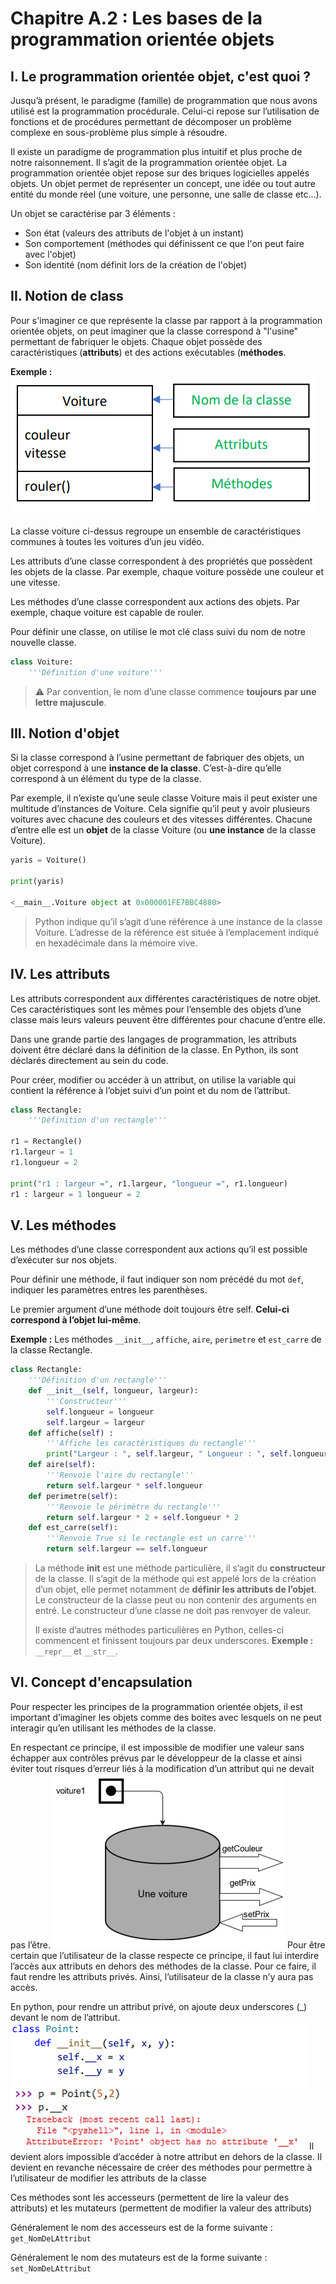 # Chapitre A.2 : Les bases de la programmation orientée objets

## I. Le programmation orientée objet, c'est quoi ?
Jusqu’à présent, le paradigme (famille) de programmation que nous avons utilisé est la programmation procédurale. Celui-ci repose sur l’utilisation de fonctions et de procédures permettant de décomposer un problème complexe en sous-problème plus simple à résoudre.

Il existe un paradigme de programmation plus intuitif et plus proche de notre raisonnement. Il s’agit de la programmation orientée objet. La programmation orientée objet repose sur des briques logicielles appelés objets. Un objet permet de représenter un concept, une idée ou tout autre entité du monde réel (une voiture, une personne, une salle de classe etc…).

Un objet se caractérise par 3 éléments : 
- <span class="caché">Son état (valeurs des attributs de l'objet à un instant)</span>
- <span class="caché">Son comportement (méthodes qui définissent ce que l'on peut faire avec l'objet)</span>
- <span class="caché">Son identité (nom définit lors de la création de l'objet)</span>

## II. Notion de class 
Pour s'imaginer ce que représente la classe par rapport à la programmation orientée objets, on peut imaginer que la classe correspond à "l'usine" permettant de fabriquer le objets. Chaque objet possède des caractéristiques (<span class="caché">**attributs**</span>) et des actions exécutables (<span class="caché">**méthodes**</span>.

**Exemple :**  
![poo_voiture](./media/poo_voiture.png) 

La classe voiture ci-dessus regroupe un ensemble de caractéristiques communes à toutes les voitures d’un jeu vidéo.

Les attributs d’une classe correspondent <span class="caché">à des propriétés que possèdent les objets de la classe</span>. Par exemple, chaque voiture possède une couleur et une vitesse.

Les méthodes d’une classe correspondent <span class="caché">aux actions des objets</span>. Par exemple, chaque voiture est capable de rouler.

Pour définir une classe, on utilise le mot clé class suivi du nom de notre nouvelle classe.

```python
class Voiture:
    '''Définition d'une voiture'''
```

> ⚠ Par convention, le nom d’une classe commence **toujours <span class="caché">par une lettre majuscule</span>**.

## III. Notion d'objet
Si la classe correspond à l’usine permettant de fabriquer des objets, un objet correspond <span class="caché">à une **instance de la classe**</span>. C’est-à-dire qu’elle correspond à un élément du type de la classe. 

Par exemple, il n’existe qu’une seule classe Voiture mais il peut exister une multitude d’instances de Voiture. Cela signifie qu’il peut y avoir plusieurs voitures avec chacune des couleurs et des vitesses différentes. Chacune d’entre elle est un <span class="caché">**objet**</span> de la classe Voiture (ou <span class="caché">**une instance**</span> de la classe Voiture).

```python
yaris = Voiture()

print(yaris)

<__main__.Voiture object at 0x000001FE7BBC4880>
```

> Python indique qu’il s’agit d’une référence à une instance de la classe Voiture. L’adresse de la référence est située à l’emplacement indiqué en hexadécimale dans la mémoire vive.

## IV. Les attributs
Les attributs correspondent aux différentes caractéristiques de notre objet. Ces caractéristiques sont les mêmes pour l’ensemble des objets d’une classe mais leurs valeurs peuvent être différentes pour chacune d’entre elle.

Dans une grande partie des langages de programmation, les attributs doivent être déclaré dans la définition de la classe. En Python, ils sont déclarés directement au sein du code.

Pour créer, modifier ou accéder à un attribut, on utilise la variable qui contient la référence à l’objet suivi d’un point et du nom de l’attribut.

```python
class Rectangle:
    '''Définition d'un rectangle'''

r1 = Rectangle()
r1.largeur = 1
r1.longueur = 2

print("r1 : largeur =", r1.largeur, "longueur =", r1.longueur)
r1 : largeur = 1 longueur = 2
```

## V. Les méthodes
Les méthodes d’une classe correspondent aux actions qu’il est possible d’exécuter sur nos objets.

Pour définir une méthode, il faut indiquer son nom précédé du mot ```def```, indiquer les paramètres entres les parenthèses. 

Le premier argument d’une méthode doit toujours être self. **Celui-ci correspond à l’objet lui-même**.

**Exemple :**
Les méthodes ```__init__```, ```affiche```, ```aire```, ```perimetre``` et ```est_carre``` de la classe Rectangle.

```python
class Rectangle:
    '''Définition d'un rectangle'''
    def __init__(self, longueur, largeur):
        '''Constructeur'''
        self.longueur = longueur
        self.largeur = largeur
    def affiche(self) :
        '''Affiche les caractéristiques du rectangle'''
        print("Largeur : ", self.largeur, " Longueur : ", self.longueur)
    def aire(self):
        '''Renvoie l'aire du rectangle'''
        return self.largeur * self.longueur
    def perimetre(self):
        '''Renvoie le périmètre du rectangle'''
        return self.largeur * 2 + self.longueur * 2
    def est_carre(self):
        '''Renvoie True si le rectangle est un carre'''
        return self.largeur == self.longueur
```
> La méthode __init__ est une méthode particulière, il s’agit du  <span class="caché">**constructeur**</span> de la classe. Il s’agit de la méthode qui est appelé <span class="caché">lors de la création d’un objet</span>, elle permet notamment de **définir les attributs de l’objet**. Le constructeur de la classe peut ou non contenir des arguments en entré. Le constructeur d’une classe ne doit pas renvoyer de valeur. 
>
> Il existe d’autres méthodes particulières en Python, celles-ci commencent et finissent toujours par deux underscores.
> **Exemple :** ```__repr__``` et ```__str__```.

## VI. Concept d'encapsulation
Pour respecter les principes de la programmation orientée objets, il est important d’imaginer les objets comme des boites avec lesquels on ne peut interagir qu’en utilisant les méthodes de la classe.

En respectant ce principe, il est impossible de modifier une valeur sans échapper aux contrôles prévus par le développeur de la classe et ainsi éviter tout risques d’erreur liés à la modification d’un attribut qui ne devait pas l’être.
![encapsulation](./media/poo_encapsulation.png)
Pour être certain que l’utilisateur de la classe respecte ce principe, il faut lui interdire l’accès aux attributs en dehors des méthodes de la classe. Pour ce faire, il faut rendre les attributs privés. Ainsi, l’utilisateur de la classe n’y aura pas accès.

En python, pour rendre un attribut privé, on ajoute deux underscores (_) devant le nom de l’attribut.
![attr_prive](./media/poo_attr_prive.png)
Il devient alors impossible d’accéder à notre attribut en dehors de la classe. Il devient en revanche nécessaire de créer des méthodes pour permettre à l’utilisateur de modifier les attributs de la classe

Ces méthodes sont les accesseurs (permettent de lire la valeur des attributs) et les mutateurs (permettent de modifier la valeur des attributs) 

Généralement le nom des accesseurs est de la forme suivante : ```get_NomDeLAttribut```

Généralement le nom des mutateurs est de la forme suivante : ```set_NomDeLAttribut```